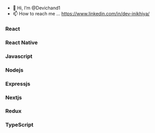 - 👋 Hi, I’m @Devichand1
- 📫 How to reach me ... https://www.linkedin.com/in/dev-inikhiya/

<h3> React </h3>
<h3> React Native </h3>
<h3> Javascript </h3>
<h3> Nodejs </h3>
<h3> Expressjs </h3>
<h3> Nextjs </h3>
<h3> Redux </h3>
<h3> TypeScript </h3>

<!---
Devichand1/Devichand1 is a ✨ special ✨ repository because its `README.md` (this file) appears on your GitHub profile.
You can click the Preview link to take a look at your changes.
--->
